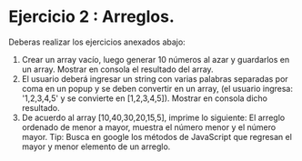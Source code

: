 # Ejercicio 2 : Arreglos.
Deberas realizar los ejercicios anexados abajo:
1. Crear un array vacío, luego generar 10 números al azar y guardarlos en un array. Mostrar en consola el resultado del array.
2. El usuario deberá ingresar un string con varias palabras separadas por coma en un popup y se deben convertir en un array, (el usuario ingresa: '1,2,3,4,5' y se convierte en [1,2,3,4,5]). Mostrar en consola dicho resultado.
3. De acuerdo al array [10,40,30,20,15,5], imprime lo siguiente: El arreglo ordenado de menor a mayor, muestra el número menor y el número mayor. Tip: Busca en google los métodos de JavaScript que regresan el mayor y menor elemento de un arreglo.
